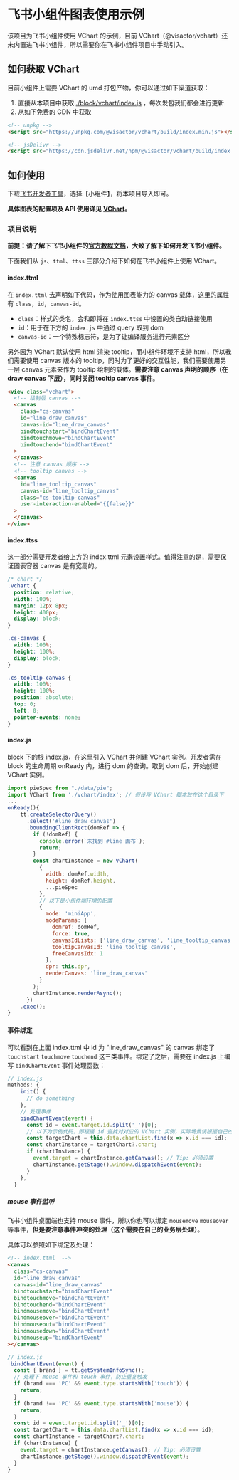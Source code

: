 # 飞书小组件图表使用示例

该项目为飞书小组件使用 VChart 的示例，目前 VChart（@visactor/vchart）还未内置进飞书小组件，所以需要你在飞书小组件项目中手动引入。

## 如何获取 VChart

目前小组件上需要 VChart 的 umd 打包产物，你可以通过如下渠道获取：

1. 直接从本项目中获取 [./block/vchart/index.js](./block/vchart/index.js) ，每次发包我们都会进行更新
2. 从如下免费的 CDN 中获取

```html
<!-- unpkg -->
<script src="https://unpkg.com/@visactor/vchart/build/index.min.js"></script>

<!-- jsDelivr -->
<script src="https://cdn.jsdelivr.net/npm/@visactor/vchart/build/index.min.js"></script>
```

## 如何使用

下载[飞书开发者工具](https://open.feishu.cn/document/client-docs/block/devtools)，选择【小组件】，将本项目导入即可。

**具体图表的配置项及 API 使用详见 [VChart](https://www.visactor.io/vchart/option)。**

### 项目说明

**前提：请了解下飞书小组件的[官方教程文档](https://open.feishu.cn/document/client-docs/block/block-introduction)，大致了解下如何开发飞书小组件。**

下面我们从 `js`、`ttml`、`ttss` 三部分介绍下如何在飞书小组件上使用 VChart。

#### index.ttml

在 `index.ttml` 去声明如下代码，作为使用图表能力的 canvas 载体，这里的属性有 `class`，`id`，`canvas-id`。

- `class`：样式的类名，会和即将在 `index.ttss` 中设置的类自动链接使用
- `id`：用于在下方的 `index.js` 中通过 query 取到 dom
- `canvas-id`：一个特殊标志符，是为了让编译服务进行元素区分

另外因为 VChart 默认使用 html 渲染 tooltip，而小组件环境不支持 html，所以我们需要使用 canvas 版本的 tooltip，同时为了更好的交互性能，我们需要使用另一层 canvas 元素来作为 tooltip 绘制的载体。**需要注意 canvas 声明的顺序（在 draw canvas 下层），同时关闭 tooltip canvas 事件**。

```html
<view class="vchart">
  <!-- 绘制层 canvas -->
  <canvas
    class="cs-canvas"
    id="line_draw_canvas"
    canvas-id="line_draw_canvas"
    bindtouchstart="bindChartEvent"
    bindtouchmove="bindChartEvent"
    bindtouchend="bindChartEvent"
  >
  </canvas>
  <!-- 注意 canvas 顺序 -->
  <!-- tooltip canvas -->
  <canvas
    id="line_tooltip_canvas"
    canvas-id="line_tooltip_canvas"
    class="cs-tooltip-canvas"
    user-interaction-enabled="{{false}}"
  >
  </canvas>
</view>
```

#### index.ttss

这一部分需要开发者给上方的 index.ttml 元素设置样式。值得注意的是，需要保证图表容器 canvas 是有宽高的。

```css
/* chart */
.vchart {
  position: relative;
  width: 100%;
  margin: 12px 8px;
  height: 400px;
  display: block;
}

.cs-canvas {
  width: 100%;
  height: 100%;
  display: block;
}

.cs-tooltip-canvas {
  width: 100%;
  height: 100%;
  position: absolute;
  top: 0;
  left: 0;
  pointer-events: none;
}
```

#### index.js

block 下的根 index.js，在这里引入 VChart 并创建 VChart 实例。开发者需在 block 的生命周期 onReady 内，进行 dom 的查询。取到 dom 后，开始创建 VChart 实例。

```js
import pieSpec from "./data/pie";
import VChart from './vchart/index'; // 假设将 VChart 脚本放在这个目录下
...
onReady(){
    tt.createSelectorQuery()
      .select('#line_draw_canvas')
      .boundingClientRect(domRef => {
        if (!domRef) {
          console.error(`未找到 #line 画布`);
          return;
        }
        const chartInstance = new VChart(
          {
            width: domRef.width,
            height: domRef.height,
            ...pieSpec
          },
          // 以下是小组件端环境的配置
          {
            mode: 'miniApp',
            modeParams: {
              domref: domRef,
              force: true,
              canvasIdLists: ['line_draw_canvas', 'line_tooltip_canvas'],
              tooltipCanvasId: 'line_tooltip_canvas',
              freeCanvasIdx: 1
            },
            dpr: this.dpr,
            renderCanvas: 'line_draw_canvas'
          }
        );
        chartInstance.renderAsync();
      })
    .exec();
}
```

#### 事件绑定

可以看到在上面 index.ttml 中 id 为 "line_draw_canvas" 的 canvas 绑定了 `touchstart` `touchmove` `touchend` 这三类事件。绑定了之后，需要在 index.js 上编写 `bindChartEvent` 事件处理函数：

```js
// index.js
methods: {
    init() {
      // do something
    },
    // 处理事件
    bindChartEvent(event) {
      const id = event.target.id.split('_')[0];
      // 以下为示例代码，即根据 id 查找对对应的 VChart 实例，实际场景请根据自己的情况获取 VChart 实例
      const targetChart = this.data.chartList.find(x => x.id === id);
      const chartInstance = targetChart?.chart;
      if (chartInstance) {
        event.target = chartInstance.getCanvas(); // Tip: 必须设置
        chartInstance.getStage().window.dispatchEvent(event);
      }
    },
  }
```

##### mouse 事件监听

飞书小组件桌面端也支持 mouse 事件，所以你也可以绑定 `mousemove` `mouseover` 等事件，**但是要注意事件冲突的处理（这个需要在自己的业务层处理）**。

具体可以参照如下绑定及处理：

```html
<!-- index.ttml  -->
<canvas
  class="cs-canvas"
  id="line_draw_canvas"
  canvas-id="line_draw_canvas"
  bindtouchstart="bindChartEvent"
  bindtouchmove="bindChartEvent"
  bindtouchend="bindChartEvent"
  bindmousemove="bindChartEvent"
  bindmouseover="bindChartEvent"
  bindmouseout="bindChartEvent"
  bindmousedown="bindChartEvent"
  bindmouseup="bindChartEvent"
></canvas>
```

```js
// index.js
 bindChartEvent(event) {
  const { brand } = tt.getSystemInfoSync();
  // 处理下 mouse 事件和 touch 事件，防止重复触发
  if (brand === 'PC' && event.type.startsWith('touch')) {
    return;
  }
  if (brand !== 'PC' && event.type.startsWith('mouse')) {
    return;
  }
  const id = event.target.id.split('_')[0];
  const targetChart = this.data.chartList.find(x => x.id === id);
  const chartInstance = targetChart?.chart;
  if (chartInstance) {
    event.target = chartInstance.getCanvas(); // Tip: 必须设置
    chartInstance.getStage().window.dispatchEvent(event);
  }
}
```
